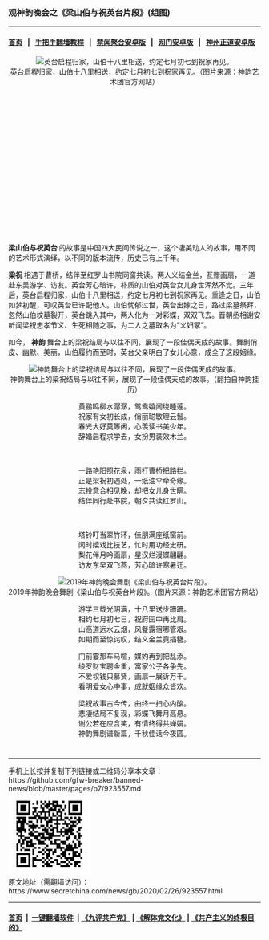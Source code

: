 ### 观神韵晚会之《梁山伯与祝英台片段》(组图)
------------------------

#### [首页](https://github.com/gfw-breaker/banned-news/blob/master/README.md) &nbsp;&nbsp;|&nbsp;&nbsp; [手把手翻墙教程](https://github.com/gfw-breaker/guides/wiki) &nbsp;&nbsp;|&nbsp;&nbsp; [禁闻聚合安卓版](https://github.com/gfw-breaker/bn-android) &nbsp;&nbsp;|&nbsp;&nbsp; [网门安卓版](https://github.com/oGate2/oGate) &nbsp;&nbsp;|&nbsp;&nbsp; [神州正道安卓版](https://github.com/SzzdOgate/update) 



<div class="article_right" style="fone-color:#000">
 <p style="text-align:center">
  <img alt="英台启程归家，山伯十八里相送，约定七月初七到祝家再见。" src="//img3.secretchina.com/pic/2020/2-19/p2630531a741548-ss.jpg" style="height:337px; width:600px"/>
  <br>
   英台启程归家，山伯十八里相送，约定七月初七到祝家再见。（图片来源：神韵艺术团官方网站）
   <span id="hideid" name="hideid" style="color:red;display:none;">
    <span href="https://www.secretchina.com">
    </span>
   </span>
  </br>
 </p>
 <div id="txt-mid1-t21-2017">
  <ins class="adsbygoogle" data-ad-client="ca-pub-1276641434651360" data-ad-slot="2451032099" style="display:inline-block;width:336px;height:280px">
  </ins>
  <div id="SC-22xxx">
  </div>
 </div>
 <p>
  <strong>
   <span href="https://www.secretchina.com/news/gb/tag/梁山伯与祝英台" target="_blank">
    梁山伯与祝英台
   </span>
  </strong>
  的故事是中国四大民间传说之一，这个凄美动人的故事，用不同的艺术形式演绎，以不同的版本流传，历史已有上千年。
  <span id="hideid" name="hideid" style="color:red;display:none;">
   <span href="https://www.secretchina.com">
   </span>
  </span>
 </p>
 <p>
  <strong>
   <span href="https://www.secretchina.com/news/gb/tag/梁祝" target="_blank">
    梁祝
   </span>
  </strong>
  相遇于曹桥，结伴至红罗山书院同窗共读。两人义结金兰，互赠画扇，一道赴东吴游学、访友。英台芳心暗许，朴质的山伯对英台女儿身世浑然不觉。三年后，英台启程归家，山伯十八里相送，约定七月初七到祝家再见。重逢之日，山伯如梦初醒，可叹英台已许配他人。山伯忧郁过世，英台出嫁之日，路过梁墓祭拜，忽然山伯坟墓裂开，英台跳入其中，两人化为一对彩蝶，双双飞去。晋朝丞相谢安听闻梁祝忠孝节义、生死相随之事，为二人之墓取名为“义妇冢”。
 </p>
 <p>
  如今，
  <strong>
   <span href="https://www.secretchina.com/news/gb/tag/神韵" target="_blank">
    神韵
   </span>
  </strong>
  舞台上的梁祝结局与以往不同，展现了一段佳偶天成的故事。舞剧俏皮、幽默、美丽，山伯履约而至时，英台父亲明白了女儿心意，成全了这段姻缘。
 </p>
 <p style="text-align:center">
  <img alt="神韵舞台上的梁祝结局与以往不同，展现了一段佳偶天成的故事。" src="//img3.secretchina.com/pic/2020/2-19/p2630611a579826416-ss.jpg" style="height:417px; width:600px"/>
  <br>
   神韵舞台上的梁祝结局与以往不同，展现了一段佳偶天成的故事。（翻拍自神韵挂历）
  </br>
 </p>
 <p style="text-align:center">
  黄鹂鸣柳水潺潺，鸳鸯嬉闹绕睡莲。
  <br>
   祝家有女初长成，俏丽聪敏理云鬟。
   <br>
    春光大好莫等闲，心羡读书美少年。
    <br>
     辞婚启程求学去，女扮男装效木兰。
    </br>
   </br>
  </br>
 </p>
 <p style="text-align:center">
  一路艳阳照花泉，雨打曹桥把路拦。
  <br>
   正是梁祝初遇处，一纸油伞牵奇缘。
   <br>
    志投意合相见晚，却把女儿身世瞒。
    <br>
     结伴同行赴书院，朝夕共读红罗山。
    </br>
   </br>
  </br>
 </p>
 <p style="text-align:center">
  塔铃叮当翠竹环，佳朋满座纸窗前。
  <br>
   闲时嬉戏比技艺，忙时用功经史研。
   <br/>
   梨花伴月吟画扇，星汉烂漫蝶翩翩。
   <br/>
   访友东吴双飞燕，芳心暗许寒暑迁。
  </br>
 </p>
 <p style="text-align:center">
  <img alt="2019年神韵晚会舞剧《梁山伯与祝英台片段》。" src="//img3.secretchina.com/pic/2020/2-19/p2630532a146379230-ss.jpg" style="height:305px; width:600px"/>
  <br/>
  2019年神韵晚会舞剧《梁山伯与祝英台片段》。（图片来源：神韵艺术团官方网站）
 </p>
 <p style="text-align:center">
  游学三载光阴满，十八里送步跚跚。
  <br/>
  相约七月初七日，祝府园中再比肩。
  <br/>
  山高道远水云烟，风餐露宿哪管艰。
  <br/>
  如期而至惊诧叹，结义金兰竟插簪。
 </p>
 <p style="text-align:center">
  门前霎那车马喧，媒妁再到把乱添。
  <br/>
  绫罗财宝聘金重，富家公子各争先。
  <br/>
  不爱权钱只慕贤，画扇一展诉万千。
  <br/>
  看明爱女心中事，成就姻缘众皆欢。
 </p>
 <p style="text-align:center">
  梁祝故事古今传，曲终一扫心内酸。
  <br/>
  悲凄结局不复现，彩蝶飞舞月高悬。
  <br/>
  谢公若在应含笑，有情终得共婵娟。
  <br/>
  神韵舞剧谱新篇，千秋佳话今夜圆。
 </p>
 <p style="text-align:center">
  <center>
   <div>
    <div id="txt-mid2-t22-2017" style="display: block;  max-height: 351px;  overflow: hidden;">
     <div id="SC-21xxx">
     </div>
     <ins class="adsbygoogle" data-ad-client="ca-pub-1276641434651360" data-ad-format="auto" data-ad-slot="4301710469" data-full-width-responsive="true" style="display:block">
     </ins>
    </div>
   </div>
  </center>
  <div style="padding-top:12px;">
  </div>
 </p>
</div>

<hr/>
手机上长按并复制下列链接或二维码分享本文章：<br/>
https://github.com/gfw-breaker/banned-news/blob/master/pages/p7/923557.md <br/>
<a href='https://github.com/gfw-breaker/banned-news/blob/master/pages/p7/923557.md'><img src='https://github.com/gfw-breaker/banned-news/blob/master/pages/p7/923557.md.png'/></a> <br/>
原文地址（需翻墙访问）：https://www.secretchina.com/news/gb/2020/02/26/923557.html


------------------------
#### [首页](https://github.com/gfw-breaker/banned-news/blob/master/README.md) &nbsp;|&nbsp; [一键翻墙软件](https://github.com/gfw-breaker/nogfw/blob/master/README.md) &nbsp;| [《九评共产党》](https://github.com/gfw-breaker/9ping.md/blob/master/README.md#九评之一评共产党是什么) | [《解体党文化》](https://github.com/gfw-breaker/jtdwh.md/blob/master/README.md) | [《共产主义的终极目的》](https://github.com/gfw-breaker/gczydzjmd.md/blob/master/README.md)


<img src='http://gfw-breaker.win/banned-news/pages/p7/923557.md' width='0px' height='0px'/>